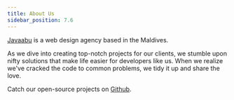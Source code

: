 ```yaml
---
title: About Us
sidebar_position: 7.6
---
```


[Javaabu](https://javaabu.com) is a web design agency based in the Maldives.

As we dive into creating top-notch projects for our clients, we stumble upon nifty solutions that make life easier for developers like us. When we realize we've cracked the code to common problems, we tidy it up and share the love.

Catch our open-source projects on [Github](https://github.com/Javaabu).
